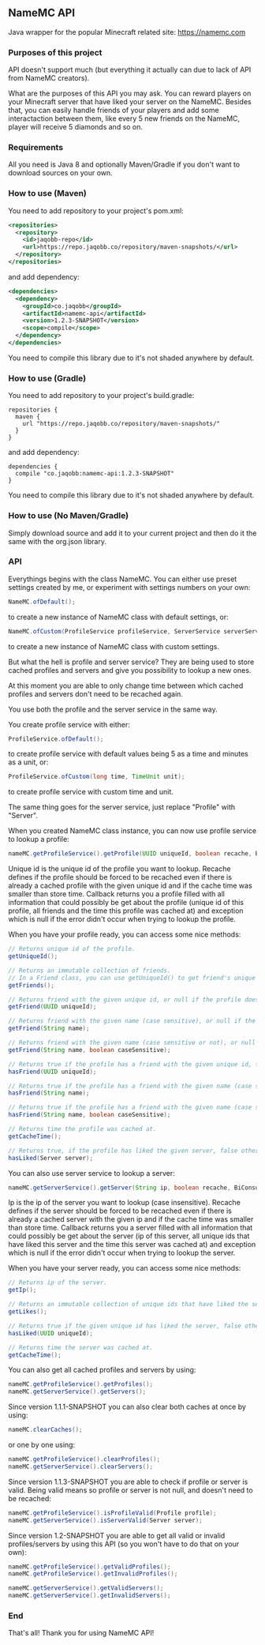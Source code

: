 ## NameMC API
Java wrapper for the popular Minecraft related site: https://namemc.com

### Purposes of this project
API doesn't support much (but everything it actually can due to lack of API from NameMC creators).

What are the purposes of this API you may ask. You can reward players on your Minecraft server that have liked your server on the NameMC. Besides that, you can easily handle friends of your players and add some interactaction between them, like every 5 new friends on the NameMC, player will receive 5 diamonds and so on.

### Requirements
All you need is Java 8 and optionally Maven/Gradle if you don't want to download sources on your own.

### How to use (Maven)
You need to add repository to your project's pom.xml:
```xml
<repositories>
  <repository>
    <id>jaqobb-repo</id>
    <url>https://repo.jaqobb.co/repository/maven-snapshots/</url>
  </repository>
</repositories>
```
and add dependency:
```xml
<dependencies>
  <dependency>
    <groupId>co.jaqobb</groupId>
    <artifactId>namemc-api</artifactId>
    <version>1.2.3-SNAPSHOT</version>
    <scope>compile</scope>
  </dependency>
</dependencies>
```
You need to compile this library due to it's not shaded anywhere by default.

### How to use (Gradle)
You need to add repository to your project's build.gradle:
```
repositories {
  maven {
    url "https://repo.jaqobb.co/repository/maven-snapshots/"
  }
}
```
and add dependency:
```
dependencies {
  compile "co.jaqobb:namemc-api:1.2.3-SNAPSHOT"
}
```
You need to compile this library due to it's not shaded anywhere by default.

### How to use (No Maven/Gradle)
Simply download source and add it to your current project and then do it the same with the org.json library.

### API
Everythings begins with the class NameMC. You can either use preset settings created by me, or experiment with settings numbers on your own:
```java
NameMC.ofDefault();
```
to create a new instance of NameMC class with default settings, or:
```java
NameMC.ofCustom(ProfileService profileService, ServerService serverService);
```
to create a new instance of NameMC class with custom settings.

But what the hell is profile and server service? They are being used to store cached profiles and servers and give you possibility to lookup a new ones.

At this moment you are able to only change time between which cached profiles and servers don't need to be recached again.

You use both the profile and the server service in the same way.

You create profile service with either:
```java
ProfileService.ofDefault();
```
to create profile service with default values being 5 as a time and minutes as a unit, or:
```java
ProfileService.ofCustom(long time, TimeUnit unit);
```
to create profile service with custom time and unit.

The same thing goes for the server service, just replace "Profile" with "Server".

When you created NameMC class instance, you can now use profile service to lookup a profile:
```java
nameMC.getProfileService().getProfile(UUID uniqueId, boolean recache, BiConsumer<Profile, Exception> callback);
```
Unique id is the unique id of the profile you want to lookup.
Recache defines if the profile should be forced to be recached even if there is already a cached profile with the given unique id and if the cache time was smaller than store time.
Callback returns you a profile filled with all information that could possibly be get about the profile (unique id of this profile, all friends and the time this profile was cached at) and exception which is null if the error didn't occur when trying to lookup the profile.

When you have your profile ready, you can access some nice methods:
```java
// Returns unique id of the profile.
getUniqueId();

// Returns an immutable collection of friends.
// In a Friend class, you can use getUniqueId() to get friend's unique id, getName() to get friend's name, getCacheTime() to get time this friend instance was cached at, isFriendOf(Profile profile) or isFriendOf(Profile profile, boolean caseSensitive) to check the friend is on the given profile's friend list, or hasLiked(Server server) to check if the friend has liked the given server.
getFriends();

// Returns friend with the given unique id, or null if the profile doesn't have a friend with the given unique id.
getFriend(UUID uniqueId);

// Returns friend with the given name (case sensitive), or null if the profile doesn't have a friend with the given name.
getFriend(String name);

// Returns friend with the given name (case sensitive or not), or null if the profile doesn't have a friend with the given name.
getFriend(String name, boolean caseSensitive);

// Returns true if the profile has a friend with the given unique id, false otherwise.
hasFriend(UUID uniqueId);

// Returns true if the profile has a friend with the given name (case sensitive), false otherwise.
hasFriend(String name);

// Returns true if the profile has a friend with the given name (case sensitive or not), false otherwise.
hasFriend(String name, boolean caseSensitive);

// Returns time the profile was cached at.
getCacheTime();

// Returns true, if the profile has liked the given server, false otherwise.
hasLiked(Server server);
```

You can also use server service to lookup a server:
```java
nameMC.getServerService().getServer(String ip, boolean recache, BiConsumer<Server, Exception> callback);
```
Ip is the ip of the server you want to lookup (case insensitive).
Recache defines if the server should be forced to be recached even if there is already a cached server with the given ip and if the cache time was smaller than store time.
Callback returns you a server filled with all information that could possibly be get about the server (ip of this server, all unique ids that have liked this server and the time this server was cached at) and exception which is null if the error didn't occur when trying to lookup the server.

When you have your server ready, you can access some nice methods:
```java
// Returns ip of the server.
getIp();

// Returns an immutable collection of unique ids that have liked the server.
getLikes();

// Returns true if the given unique id has liked the server, false otherwise.
hasLiked(UUID uniqueId);

// Returns time the server was cached at.
getCacheTime();
```

You can also get all cached profiles and servers by using:
```java
nameMC.getProfileService().getProfiles();
nameMC.getServerService().getServers();
```

Since version 1.1.1-SNAPSHOT you can also clear both caches at once by using:
```java
nameMC.clearCaches();
```
or one by one using:
```java
nameMC.getProfileService().clearProfiles();
nameMC.getServerService().clearServers();
```

Since version 1.1.3-SNAPSHOT you are able to check if profile or server is valid. Being valid means so profile or server is not null, and doesn't need to be recached:
```java
nameMC.getProfileService().isProfileValid(Profile profile);
nameMC.getServerService().isServerValid(Server server);
```

Since version 1.2-SNAPSHOT you are able to get all valid or invalid profiles/servers by using this API (so you won't have to do that on your own):
```java
nameMC.getProfileService().getValidProfiles();
nameMC.getProfileService().getInvalidProfiles();

nameMC.getServerService().getValidServers();
nameMC.getServerService().getInvalidServers();
```

### End
That's all! Thank you for using NameMC API!